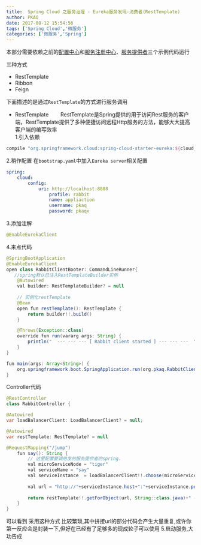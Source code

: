 ```yaml
---
title:  Spring Cloud 之服务治理 - Eureka服务发现-消费者(RestTemplate)
author: PKAQ
date: 2017-08-12 15:54:56
tags: ['Spring Cloud','微服务']
categories: ['微服务','Spring']
---
```


本部分需要依赖之前的[配置中心](https://github.com/pkaq/springcloud7/tree/master/cloud-config-server)和[服务注册中心](https://github.com/pkaq/springcloud7/tree/master/cloud-eureka-server-simple)、[服务提供者](https://github.com/pkaq/springcloud7/tree/master/cloud-config-client)三个示例代码运行


三种方式
- RestTemplate
- Ribbon
- Feign

下面描述的是通过`RestTemplate`的方式进行服务调用
<!-- more -->
- RestTemplate
　　RestTemplate是Spring提供的用于访问Rest服务的客户端，RestTemplate提供了多种便捷访问远程Http服务的方法，能够大大提高客户端的编写效率   
   1.引入依赖
```groovy
compile "org.springframework.cloud:spring-cloud-starter-eureka:${cloud_config}"
```
   2.稍作配置
    在`bootstrap.yaml`中加入`Eureka server`相关配置
```yaml
spring:
    cloud:
        config:
            uri: http://localhost:8888
                profile: rabbit
                name: appliaction
                username: pkaq
                password: pkaqx
```
   3.添加注解
```java
@EnableEurekaClient
```
   4.来点代码
```java
@SpringBootApplication
@EnableEurekaClient
open class RabbitClientBooter: CommandLineRunner{
   //spring默认已注入RestTemplateBuilder实例
    @Autowired
    val builder: RestTemplateBuilder? = null
    
    // 实例化restTemplate
    @Bean
    open fun restTemplate(): RestTemplate {
        return builder!!.build()
    }

    @Throws(Exception::class)
    override fun run(vararg args: String) {
        println("  --- --- --- [ Rabbit client started ] --- --- ---  ")
    }
}

fun main(args: Array<String>) {
    org.springframework.boot.SpringApplication.run(org.pkaq.RabbitClientBooter::class.java, *args)
}
```

Controller代码
```java
@RestController
class RabbitController {

@Autowired
var loadBalancerClient: LoadBalancerClient? = null;

@Autowired
var restTemplate: RestTemplate? = null

@RequestMapping("/jump")
    fun say(): String {
        // 这里配置要调用发的服务提供者的spring.
        val microServiceNode = "tiger"
        val serviceName = "say"
        val serviceInstance  = loadBalancerClient!!.choose(microServiceNode)
        
        val url = "http://"+serviceInstance.host+":"+serviceInstance.port+"/"+serviceName
        
        return restTemplate!!.getForObject(url, String::class.java)+" - > Rabbit"
    }
}
```

可以看到 采用这种方式 比较繁琐,其中拼接url的部分代码会产生大量重复,或许你第一反应会是封装一下,但好在已经有了足够多的现成轮子可以使用
   5.启动服务,大功告成
